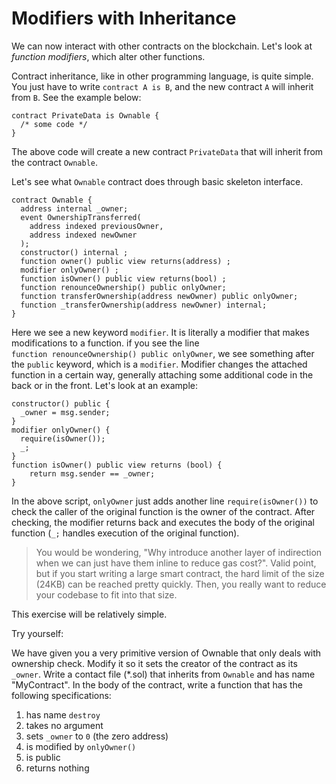 # Modifiers with Inheritance

We can now interact with other contracts on the blockchain.
Let's look at *function modifiers*, which alter other functions.

Contract inheritance, like in other programming language, is quite simple. You just have to write `contract A is B`, and the new contract `A` will inherit from `B`. See the example below:

```
contract PrivateData is Ownable {
  /* some code */
}
```

The above code will create a new contract `PrivateData` that will inherit from the contract `Ownable`.

Let's see what `Ownable` contract does through basic skeleton interface.

```
contract Ownable {
  address internal _owner;
  event OwnershipTransferred(
    address indexed previousOwner,
    address indexed newOwner
  );
  constructor() internal ;
  function owner() public view returns(address) ;
  modifier onlyOwner() ;
  function isOwner() public view returns(bool) ;
  function renounceOwnership() public onlyOwner;
  function transferOwnership(address newOwner) public onlyOwner;
  function _transferOwnership(address newOwner) internal;
}
```

Here we see a new keyword `modifier`. It is literally a modifier that makes modifications to a function. if you see the line  
`function renounceOwnership() public onlyOwner`, we see something after the `public` keyword, which is a `modifier`. Modifier changes the attached function in a certain way, generally attaching some additional code in the back or in the front. Let's look at an example:

```
constructor() public {
  _owner = msg.sender;
}
modifier onlyOwner() {
  require(isOwner());
  _;
}
function isOwner() public view returns (bool) {
    return msg.sender == _owner;
}
```

In the above script, `onlyOwner` just adds another line `require(isOwner())` to check the caller of the original function is the owner of the contract. After checking, the modifier returns back and executes the body of the original function (`_;` handles execution of the original function).

>You would be wondering, "Why introduce another layer of indirection when we can just have them inline to reduce gas cost?". Valid point, but if you start writing a large smart contract, the hard limit of the size (24KB) can be reached pretty quickly. Then, you really want to reduce your codebase to fit into that size.

This exercise will be relatively simple.

Try yourself:

We have given you a very primitive version of Ownable that only deals with ownership check. Modify it so it sets the creator of the contract as its `_owner`.
Write a contact file (*.sol) that inherits from `Ownable` and has name "MyContract". In the body of the contract, write a function that has the following specifications:

  1. has name `destroy`
  5. takes no argument
  2. sets `_owner` to `0` (the zero address)
  3. is modified by `onlyOwner()`
  4. is public
  5. returns nothing
